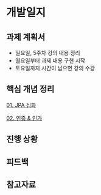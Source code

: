# 개발일지

## 과제 계획서
- 일요일, 5주차 강의 내용 정리
- 월요일부터 과제 내용 구현 시작
- 토요일까지 시간이 남으면 강의 수강

## 핵심 개념 정리

[01. JPA 심화](./resources/markdown-1.md)

[02. 인증 & 인가](./resources/markdown-2.md)

## 진행 상황

## 피드백

## 참고자료
